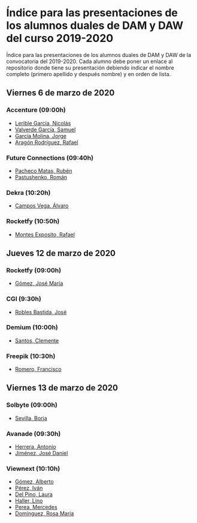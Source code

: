 # Índice para las presentaciones de los alumnos duales de DAM y DAW del curso 2019-2020

Índice para las presentaciones de los alumnos duales de DAM y DAW de la convocatoria del 2019-2020. Cada alumno debe poner un enlace al repositorio donde tiene su presentación debiendo indicar el nombre completo (primero apellido y después nombre) y en orden de lista.

## Viernes 6 de marzo de 2020

### Accenture (09:00h)

* [Lerible García, Nicolás](https://docs.google.com/presentation/d/13vw3yMGyHtDVNEeRjllpvC0V_05PAu2knl8ksP2IZS0/edit?usp=sharing)
* [Valverde García, Samuel](https://docs.google.com/presentation/d/1diYmqaEinRm0YIbFPjg0YmNCh1G1A6zGPtV_C9-Z0w0/edit?usp=sharing) 
* [García Molina, Jorge](https://docs.google.com/presentation/d/1YZ7gyjaZEREL1m-UD4HcRxH7VDcRXuPcz16XySQK0YE/edit?usp=sharing) 
* [Aragón Rodríguez, Rafael](https://docs.google.com/presentation/d/1YZ7gyjaZEREL1m-UD4HcRxH7VDcRXuPcz16XySQK0YE/edit?usp=sharing) 

### Future Connections (09:40h)

* [Pacheco Matas, Rubén](https://docs.google.com/presentation/d/11Tu4RpQfV2ZC-zG9MB_OUB9xhoX3R0smOWrcjUhtIF8/edit?usp=sharing) 
* [Pastushenko, Román](https://docs.google.com/presentation/d/11Tu4RpQfV2ZC-zG9MB_OUB9xhoX3R0smOWrcjUhtIF8/edit?usp=sharing) 


### Dekra (10:20h)

* [Campos Vega, Álvaro](https://github.com/AlvaroCamposVega/presentacion-dual1920)

### Rocketfy (10:50h)

* [Montes Exposito, Rafael](https://github.com/rafaelmontes8/presentacion-dual)

## Jueves 12 de marzo de 2020

### Rocketfy (09:00h)

* [Gómez, José María](https://xd.adobe.com/view/9263ed8a-27f0-43d2-541d-55c6570cb341-e452/?hints=off)

### CGI (9:30h)

* [Robles Bastida, José](https://github.com/Jose-Robles/Presentation-FP-DUAL-2019/raw/master/Presentation_2%C2%BA.pdf)

### Demium (10:00h)

* [Santos, Clemente](https://github.com/damcsb/presentacionDual)

### Freepik (10:30h)

* [Romero, Francisco](https://github.com/fromero98/PresentacionDual)



## Viernes 13 de marzo de 2020

### Solbyte (09:00h)

* [Sevilla, Borja](https://github.com/bsevrui/presentacion-dual-20)

### Avanade (09:30h)

* [Herrera, Antonio]()
* [Jiménez, José Daniel]()


### Viewnext (10:10h)

* [Gómez, Alberto]()
* [Pérez, Iván](https://drive.google.com/open?id=1Qka-KO8NuelyMLXQg9y-4XXjd-MNWd36)
* [Del Pino, Laura](https://github.com/lauradelpino24/Presentacion-DUAL-19-20.git)
* [Haller, Lino](https://drive.google.com/file/d/1aFfmhhzXRn_E7pgiUb4CJcKbvYV-t7Q2/view?usp=sharing)
* [Perea, Mercedes](https://github.com/mmercedesperea/Presentacion_DUAL2DAW)
* [Domínguez, Rosa María](https://drive.google.com/file/d/1Tn3rGfvdCta-HB2RORqp0u3xcWObY5Ew/view)

